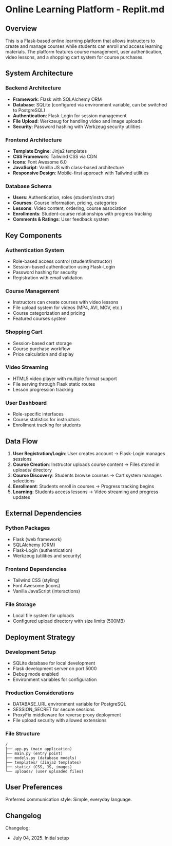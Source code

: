 # Online Learning Platform - Replit.md

## Overview

This is a Flask-based online learning platform that allows instructors to create and manage courses while students can enroll and access learning materials. The platform features course management, user authentication, video lessons, and a shopping cart system for course purchases.

## System Architecture

### Backend Architecture
- **Framework**: Flask with SQLAlchemy ORM
- **Database**: SQLite (configured via environment variable, can be switched to PostgreSQL)
- **Authentication**: Flask-Login for session management
- **File Upload**: Werkzeug for handling video and image uploads
- **Security**: Password hashing with Werkzeug security utilities

### Frontend Architecture
- **Template Engine**: Jinja2 templates
- **CSS Framework**: Tailwind CSS via CDN
- **Icons**: Font Awesome 6.0
- **JavaScript**: Vanilla JS with class-based architecture
- **Responsive Design**: Mobile-first approach with Tailwind utilities

### Database Schema
- **Users**: Authentication, roles (student/instructor)
- **Courses**: Course information, pricing, categories
- **Lessons**: Video content, ordering, course association
- **Enrollments**: Student-course relationships with progress tracking
- **Comments & Ratings**: User feedback system

## Key Components

### Authentication System
- Role-based access control (student/instructor)
- Session-based authentication using Flask-Login
- Password hashing for security
- Registration with email validation

### Course Management
- Instructors can create courses with video lessons
- File upload system for videos (MP4, AVI, MOV, etc.)
- Course categorization and pricing
- Featured courses system

### Shopping Cart
- Session-based cart storage
- Course purchase workflow
- Price calculation and display

### Video Streaming
- HTML5 video player with multiple format support
- File serving through Flask static routes
- Lesson progression tracking

### User Dashboard
- Role-specific interfaces
- Course statistics for instructors
- Enrollment tracking for students

## Data Flow

1. **User Registration/Login**: User creates account → Flask-Login manages sessions
2. **Course Creation**: Instructor uploads course content → Files stored in uploads/ directory
3. **Course Discovery**: Students browse courses → Cart system manages selections
4. **Enrollment**: Students enroll in courses → Progress tracking begins
5. **Learning**: Students access lessons → Video streaming and progress updates

## External Dependencies

### Python Packages
- Flask (web framework)
- SQLAlchemy (ORM)
- Flask-Login (authentication)
- Werkzeug (utilities and security)

### Frontend Dependencies
- Tailwind CSS (styling)
- Font Awesome (icons)
- Vanilla JavaScript (interactions)

### File Storage
- Local file system for uploads
- Configured upload directory with size limits (500MB)

## Deployment Strategy

### Development Setup
- SQLite database for local development
- Flask development server on port 5000
- Debug mode enabled
- Environment variables for configuration

### Production Considerations
- DATABASE_URL environment variable for PostgreSQL
- SESSION_SECRET for secure sessions
- ProxyFix middleware for reverse proxy deployment
- File upload security with allowed extensions

### File Structure
```
/
├── app.py (main application)
├── main.py (entry point)
├── models.py (database models)
├── templates/ (Jinja2 templates)
├── static/ (CSS, JS, images)
└── uploads/ (user uploaded files)
```

## User Preferences

Preferred communication style: Simple, everyday language.

## Changelog

Changelog:
- July 04, 2025. Initial setup
